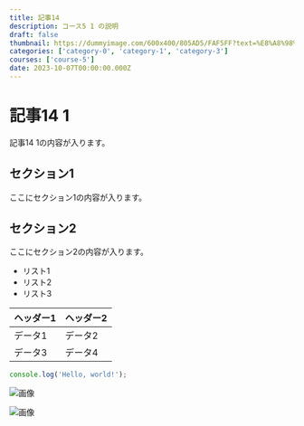 ```yaml
---
title: 記事14
description: コース5 1 の説明
draft: false
thumbnail: https://dummyimage.com/600x400/805AD5/FAF5FF?text=%E8%A8%98%E4%BA%8B14
categories: ['category-0', 'category-1', 'category-3']
courses: ['course-5']
date: 2023-10-07T00:00:00.000Z
---
```


# 記事14 1

記事14 1の内容が入ります。

## セクション1
ここにセクション1の内容が入ります。

## セクション2
ここにセクション2の内容が入ります。

- リスト1
- リスト2
- リスト3

| ヘッダー1 | ヘッダー2 |
| --------- | --------- |
| データ1   | データ2   |
| データ3   | データ4   |

```javascript
console.log('Hello, world!');
```


![画像](https://dummyimage.com/320x180/2D3748/F5F7FA?text=%E8%A8%98%E4%BA%8B14+1)

![画像](https://dummyimage.com/640x360/1A202C/EDF2F7?text=%E8%A8%98%E4%BA%8B14+1)